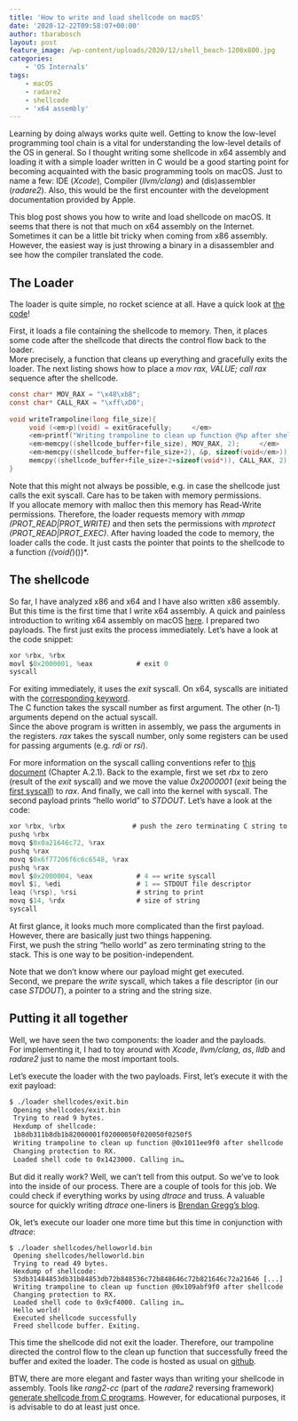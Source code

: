 ```yaml
---
title: 'How to write and load shellcode on macOS'
date: '2020-12-22T09:58:07+00:00'
author: tbarabosch
layout: post
feature_image: /wp-content/uploads/2020/12/shell_beach-1200x800.jpg
categories:
    - 'OS Internals'
tags:
    - macOS
    - radare2
    - shellcode
    - 'x64 assembly'
---
```


Learning by doing always works quite well. Getting to know the low-level programming tool chain is a vital for understanding the low-level details of the OS in general. So I thought writing some shellcode in x64 assembly and loading it with a simple loader written in C would be a good starting point for becoming acquainted with the basic programming tools on macOS. Just to name a few: IDE (*Xcode*), Compiler (*llvm/clang*) and (dis)assembler (*radare2*). Also, this would be the first encounter with the development documentation provided by Apple.

This blog post shows you how to write and load shellcode on macOS. It seems that there is not that much on x64 assembly on the Internet. Sometimes it can be a little bit tricky when coming from x86 assembly. However, the easiest way is just throwing a binary in a disassembler and see how the compiler translated the code.

<!--more-->

## The Loader

The loader is quite simple, no rocket science at all. Have a quick look at [the code](https://github.com/tbarabosch/MacRE/blob/master/x64-shellcode-loader/main.c)!

First, it loads a file containing the shellcode to memory. Then, it places some code after the shellcode that directs the control flow back to the loader.  
More precisely, a function that cleans up everything and gracefully exits the loader. The next listing shows how to place a *mov rax, VALUE; call rax* sequence after the shellcode.

```c
const char* MOV_RAX = "\x48\xb8";
const char* CALL_RAX = "\xff\xD0";
 
void writeTrampoline(long file_size){
     void (<em>p)(void) = exitGracefully;     </em>
     <em>printf("Writing trampoline to clean up function @%p after shellcode\n", p);     </em>
     <em>memcpy((shellcode_buffer+file_size), MOV_RAX, 2);     </em>
     <em>memcpy((shellcode_buffer+file_size+2), &p, sizeof(void</em>));
     memcpy((shellcode_buffer+file_size+2+sizeof(void*)), CALL_RAX, 2);
}
```

Note that this might not always be possible, e.g. in case the shellcode just calls the exit syscall. Care has to be taken with memory permissions.  
If you allocate memory with malloc then this memory has Read-Write permissions. Therefore, the loader requests memory with *mmap (PROT\_READ|PROT\_WRITE)* and then sets the permissions with *mprotect (PROT\_READ|PROT\_EXEC)*. After having loaded the code to memory, the loader calls the code. It just casts the pointer that points to the shellcode to a function *((void(*)())\*.

## The shellcode

So far, I have analyzed x86 and x64 and I have also written x86 assembly. But this time is the first time that I write x64 assembly. A quick and painless introduction to writing x64 assembly on macOS [here](http://www.idryman.org/blog/2014/12/02/writing-64-bit-assembly-on-mac-os-x/). I prepared two payloads. The first just exits the process immediately. Let’s have a look at the code snippet:

```c
xor %rbx, %rbx
movl $0x2000001, %eax           # exit 0
syscall
```

For exiting immediately, it uses the *exit* syscall. On x64, syscalls are initiated with the [corresponding keyword](https://developer.apple.com/library/mac/documentation/Darwin/Reference/ManPages/man2/syscall.2.html).  
The C function takes the syscall number as first argument. The other (n-1) arguments depend on the actual syscall.  
Since the above program is written in assembly, we pass the arguments in the registers. *rax* takes the syscall number, only some registers can be used for passing arguments (e.g. *rdi* or *rsi*).

For more information on the syscall calling conventions refer to [this document](http://people.freebsd.org/~obrien/amd64-elf-abi.pdf) (Chapter A.2.1). Back to the example, first we set *rbx* to zero (result of the *exit* syscall) and we move the value *0x2000001* (*exit* being the [first syscall](http://www.opensource.apple.com/source/xnu/xnu-1504.3.12/bsd/kern/syscalls.master)) to *rax*. And finally, we call into the kernel with syscall. The second payload prints “hello world” to *STDOUT*. Let’s have a look at the code:

```c
xor %rbx, %rbx                 # push the zero terminating C string to the stack
pushq %rbx
movq $0x0a21646c72, %rax
pushq %rax
movq $0x6f77206f6c6c6548, %rax
pushq %rax
movl $0x2000004, %eax           # 4 == write syscall
movl $1, %edi                   # 1 == STDOUT file descriptor
leaq (%rsp), %rsi               # string to print
movq $14, %rdx                  # size of string
syscall
```

At first glance, it looks much more complicated than the first payload. However, there are basically just two things happening.  
First, we push the string “hello world” as zero terminating string to the stack. This is one way to be position-independent.

Note that we don’t know where our payload might get executed.  
Second, we prepare the *write* syscall, which takes a file descriptor (in our case *STDOUT*), a pointer to a string and the string size.

## Putting it all together

Well, we have seen the two components: the loader and the payloads.  
For implementing it, I had to toy around with *Xcode*, *llvm/clang*, *as*, *lldb* and *radare2* just to name the most important tools.

Let’s execute the loader with the two payloads. First, let’s execute it with the exit payload:

```bash
$ ./loader shellcodes/exit.bin
 Opening shellcodes/exit.bin
 Trying to read 9 bytes.
 Hexdump of shellcode:
 1b8db311b8db1b82000001f02000050f020050f0250f5
 Writing trampoline to clean up function @0x1011ee9f0 after shellcode
 Changing protection to RX.
 Loaded shell code to 0x1423000. Calling in…
```

But did it really work? Well, we can’t tell from this output. So we’ve to look into the inside of our process. There are a couple of tools for this job. We could check if everything works by using *dtrace* and truss. A valuable source for quickly writing *dtrace* one-liners is [Brendan Gregg’s blog](http://www.brendangregg.com/DTrace/dtrace_oneliners.txt).

Ok, let’s execute our loader one more time but this time in conjunction with *dtrace*:

```
$ ./loader shellcodes/helloworld.bin
 Opening shellcodes/helloworld.bin
 Trying to read 49 bytes.
 Hexdump of shellcode:
 53db31484853db31b84853db72b848536c72b848646c72b821646c72a21646 [...]
 Writing trampoline to clean up function @0x109abf9f0 after shellcode
 Changing protection to RX.
 Loaded shell code to 0x9cf4000. Calling in…
 Hello world!
 Executed shellcode successfully
 Freed shellcode buffer. Exiting.
```

This time the shellcode did not exit the loader. Therefore, our trampoline directed the control flow to the clean up function that successfully freed the buffer and exited the loader. The code is hosted as usual on [github](https://github.com/tbarabosch/MacRE/tree/master/x64-shellcode-loader).

BTW, there are more elegant and faster ways than writing your shellcode in assembly. Tools like *rang2-cc* (part of the *radare2* reversing framework) [generate shellcode from C programs](http://radare.today/posts/payloads-in-c/). However, for educational purposes, it is advisable to do at least just once.

